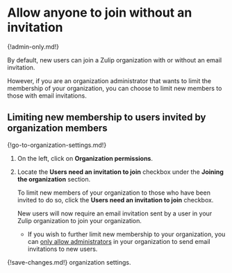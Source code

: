 # Allow anyone to join without an invitation

{!admin-only.md!}

By default, new users can join a Zulip organization with or without an email
invitation.

However, if you are an organization administrator that wants to limit
the membership of your organization, you can choose to limit new
members to those with email invitations.

## Limiting new membership to users invited by organization members

{!go-to-organization-settings.md!}

1. On the left, click on **Organization permissions**.

4. Locate the **Users need an invitation to join** checkbox under the
**Joining the organization** section.

    To limit new members of your organization to those who have been
    invited to do so, click the **Users need an invitation to join** checkbox.

    New users will now require an email invitation sent by a user in your Zulip
organization to join your organization.

    * If you wish to further limit new membership to your organization, you can
    [only allow administrators](/help/only-allow-admins-to-invite-new-users) in
    your organization to send email invitations to new users.

{!save-changes.md!} organization settings.
